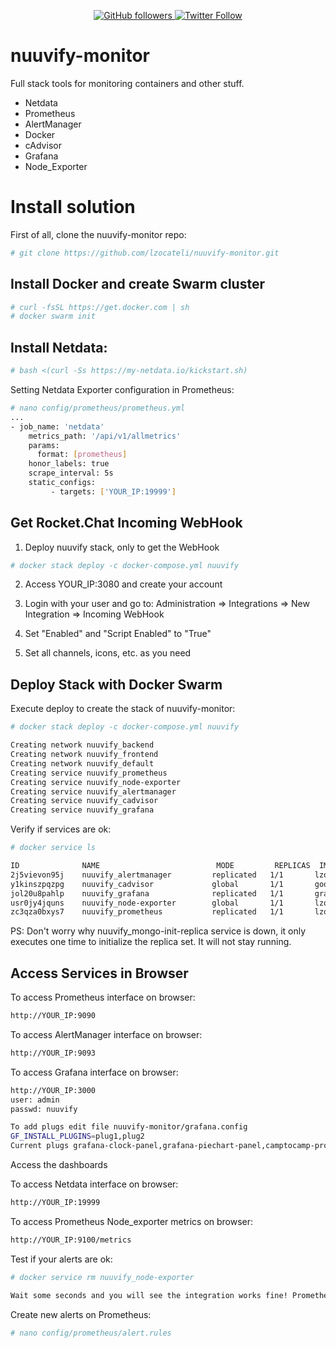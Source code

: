 <p align="center">
  <a href="http://github.com/lzocateli">
    <img alt="GitHub followers" src="https://img.shields.io/github/followers/lzocateli?style=social">
  </a>
  <a href="http://twitter.com/lzocateli00">
    <img alt="Twitter Follow" src="https://img.shields.io/twitter/follow/lzocateli00?style=social">
  </a>
</p>


# nuuvify-monitor
Full stack tools for monitoring containers and other stuff.
- Netdata
- Prometheus
- AlertManager
- Docker
- cAdvisor
- Grafana
- Node_Exporter


# Install solution

First of all, clone the nuuvify-monitor repo:
```bash
# git clone https://github.com/lzocateli/nuuvify-monitor.git
```

## Install Docker and create Swarm cluster
```bash
# curl -fsSL https://get.docker.com | sh
# docker swarm init

```

## Install Netdata:
```bash
# bash <(curl -Ss https://my-netdata.io/kickstart.sh)
```

Setting Netdata Exporter configuration in Prometheus:
```bash
# nano config/prometheus/prometheus.yml
...
- job_name: 'netdata'
    metrics_path: '/api/v1/allmetrics'
    params:
      format: [prometheus]
    honor_labels: true
    scrape_interval: 5s
    static_configs:
         - targets: ['YOUR_IP:19999']
```


## Get Rocket.Chat Incoming WebHook 

1) Deploy nuuvify stack, only to get the WebHook

```bash
# docker stack deploy -c docker-compose.yml nuuvify
```

2) Access YOUR_IP:3080 and create your account

3) Login with your user and go to: Administration => Integrations => New Integration => Incoming WebHook

4) Set "Enabled" and "Script Enabled" to "True"

5) Set all channels, icons, etc. as you need



## Deploy Stack with Docker Swarm

Execute deploy to create the stack of nuuvify-monitor:
```bash
# docker stack deploy -c docker-compose.yml nuuvify

Creating network nuuvify_backend
Creating network nuuvify_frontend
Creating network nuuvify_default
Creating service nuuvify_prometheus
Creating service nuuvify_node-exporter
Creating service nuuvify_alertmanager
Creating service nuuvify_cadvisor
Creating service nuuvify_grafana
```

Verify if services are ok:
```bash
# docker service ls

ID              NAME                          MODE         REPLICAS  IMAGE                                  PORTS
2j5vievon95j    nuuvify_alertmanager         replicated   1/1       lzocateli/alertmanager_alpine:latest   *:9093->9093/tcp
y1kinszpqzpg    nuuvify_cadvisor             global       1/1       google/cadvisor:latest                 *:8080->8080/tcp
jol20u8pahlp    nuuvify_grafana              replicated   1/1       grafana/grafana:latest                 *:3000->3000/tcp
usr0jy4jquns    nuuvify_node-exporter        global       1/1       lzocateli/node-exporter_alpine:latest  *:9100->9100/tcp
zc3qza0bxys7    nuuvify_prometheus           replicated   1/1       lzocateli/prometheus_alpine:latest     *:9090->9090/tcp
```
PS: Don't worry why nuuvify_mongo-init-replica service is down, it only executes one time to initialize the replica set. It will not stay running.


## Access Services in Browser

To access Prometheus interface on browser:
```bash
http://YOUR_IP:9090
```

To access AlertManager interface on browser:
```bash
http://YOUR_IP:9093
```

To access Grafana interface on browser:
```bash
http://YOUR_IP:3000
user: admin
passwd: nuuvify

To add plugs edit file nuuvify-monitor/grafana.config
GF_INSTALL_PLUGINS=plug1,plug2
Current plugs grafana-clock-panel,grafana-piechart-panel,camptocamp-prometheus-alertmanager-datasource,vonage-status-panel
```
Access the dashboards

To access Netdata interface on browser:
```bash
http://YOUR_IP:19999
```

To access Prometheus Node_exporter metrics on browser:
```bash
http://YOUR_IP:9100/metrics
```

Test if your alerts are ok:
```bash
# docker service rm nuuvify_node-exporter

Wait some seconds and you will see the integration works fine! Prometheus alerting the AlertManager that alert the Slack that shows it to you! It's so easy and that simple! :D
```

Create new alerts on Prometheus:
```bash
# nano config/prometheus/alert.rules
```
